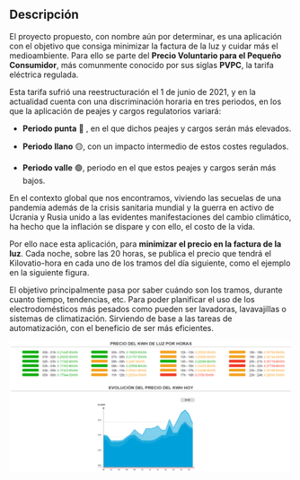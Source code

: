 ## Descripción

El proyecto propuesto, con nombre aún por determinar, es una aplicación con el objetivo que consiga minimizar la factura de la luz y cuidar más el medioambiente. Para ello se parte del **Precio Voluntario para el Pequeño Consumidor**, más comunmente conocido por sus siglas **PVPC**, la tarifa eléctrica regulada. 

Esta tarifa sufrió una reestructuración el 1 de junio de 2021, y en la actualidad cuenta con una discriminación horaria en tres periodos, en los que la aplicación de peajes y cargos regulatorios variará: 

- **Periodo punta** :red_circle: , en el que dichos peajes y cargos serán más elevados.

- **Periodo llano** :yellow_circle:, con un impacto intermedio de estos costes regulados.

- **Periodo valle** :green_circle:, periodo en el que estos peajes y cargos serán más bajos.

En el contexto global que nos encontramos, viviendo las secuelas de una pandemia además de la crisis sanitaria mundial y la guerra en activo de Ucrania y Rusia unido a las evidentes manifestaciones del cambio climático, ha hecho que la inflación se dispare y con ello, el costo de la vida.

Por ello nace esta aplicación, para **minimizar el precio en la factura de la luz**. Cada noche, sobre las 20 horas, se publica el precio que tendrá el Kilovatio-hora en cada uno de los tramos del día siguiente, como el ejemplo en la siguiente figura. 

El objetivo principalmente pasa por saber cuándo son los tramos, durante cuanto tiempo, tendencias, etc. Para poder planificar el uso de los electrodomésticos más pesados como  pueden ser lavadoras, lavavajillas o sistemas de climatización. Sirviendo de base a las tareas de automatización, con el beneficio de ser más eficientes.

<img title="" src="../docs/img/evolucion.png" alt="" width="669" data-align="center">
